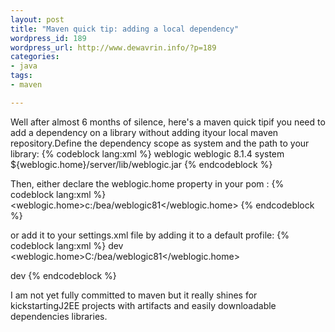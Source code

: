 ```yaml
--- 
layout: post
title: "Maven quick tip: adding a local dependency"
wordpress_id: 189
wordpress_url: http://www.dewavrin.info/?p=189
categories: 
- java
tags:
- maven

---
```

Well after almost 6 months of silence, here's a maven quick tipif you need to add a dependency on a library without adding ityour local maven repository.Define the dependency scope as system and the path to your library:
{% codeblock lang:xml %}
<dependency>
	<groupid>weblogic</groupid>
	<artifactid>weblogic</artifactid>
	<version>8.1.4</version>
	<scope>system</scope>
	<systempath>
		${weblogic.home}/server/lib/weblogic.jar
	</systempath>
</dependency>
{% endcodeblock %}

Then, either declare the weblogic.home property in your pom :
{% codeblock lang:xml %}
<properties>
      <weblogic.home>c:/bea/weblogic81</weblogic.home>
</properties>
{% endcodeblock %}

or add it to your settings.xml file by adding it to a default profile:
{% codeblock lang:xml %}
<profile>
     <id>dev</id>
     <properties>
        <weblogic.home>C:/bea/weblogic81</weblogic.home>
     </properties>
</profile>
 
<activeprofiles>
    <activeprofile>dev</activeprofile>
</activeprofiles>
{% endcodeblock %}

I am not yet fully committed to maven but it really shines for kickstartingJ2EE projects with artifacts and easily downloadable dependencies libraries.
